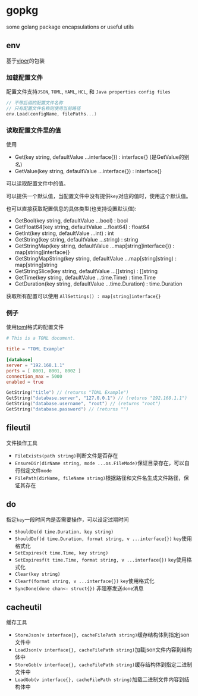 # gopkg
some golang package encapsulations or useful utils
## env
基于[viper](https://github.com/spf13/viper)的包装

### 加载配置文件
配置文件支持`JSON`, `TOML`, `YAML`, `HCL`, 和 `Java properties config files`
```go
// 不带后缀的配置文件名称
// 只有配置文件名称则使用当前路径
env.Load(configName, filePaths...)
```

### 读取配置文件里的值
使用
- Get(key string, defaultValue ...interface{}) : interface{} (是GetValue的别名)
- GetValue(key string, defaultValue ...interface{}) : interface{}

可以读取配置文件中的值。

可以提供一个默认值，当配置文件中没有提供`key`对应的值时，使用这个默认值。

也可以直接获取配置信息的具体类型(也支持设置默认值):
- GetBool(key string, defaultValue ...bool) : bool
- GetFloat64(key string, defaultValue ...float64) : float64
- GetInt(key string, defaultValue ...int) : int
- GetString(key string, defaultValue ...string) : string
- GetStringMap(key string, defaultValue ...map[string]interface{}) : map[string]interface{}
- GetStringMapString(key string, defaultValue ...map[string]string) : map[string]string
- GetStringSlice(key string, defaultValue ...[]string) : []string
- GetTime(key string, defaultValue ...time.Time) : time.Time
- GetDuration(key string, defaultValue ...time.Duration) : time.Duration

获取所有配置可以使用 `AllSettings() : map[string]interface{}`

### 例子
使用[toml](https://github.com/toml-lang/toml)格式的配置文件
```toml
# This is a TOML document.

title = "TOML Example"

[database]
server = "192.168.1.1"
ports = [ 8001, 8001, 8002 ]
connection_max = 5000
enabled = true
```

```go
GetString("title") // (returns "TOML Example")
GetString("database.server", "127.0.0.1") // (returns "192.168.1.1")
GetString("database.username", "root") // (returns "root")
GetString("database.password") // (returns "")
```

## fileutil
文件操作工具

- `FileExists(path string)`判断文件是否存在
- `EnsureDir(dirName string, mode ...os.FileMode)`保证目录存在，可以自行指定文件`mode`
- `FilePath(dirName, fileName string)`根据路径和文件名生成文件路径，保证其存在

## do
指定`key`一段时间内是否需要操作，可以设定过期时间

- `ShouldDo(d time.Duration, key string)`
- `ShouldDof(d time.Duration, format string, v ...interface{})` `key`使用格式化
- `SetExpires(t time.Time, key string)`
- `SetExpiresf(t time.Time, format string, v ...interface{})` `key`使用格式化
- `Clear(key string)`
- `Clearf(format string, v ...interface{})` `key`使用格式化
- `SyncDone(done chan<- struct{})` 非阻塞发送`done`消息

## cacheutil
缓存工具

- `StoreJson(v interface{}, cacheFilePath string)`缓存结构体到指定json文件中
- `LoadJson(v interface{}, cacheFilePath string)`加载json文件内容到结构体中
- `StoreGob(v interface{}, cacheFilePath string)`缓存结构体到指定二进制文件中
- `LoadGob(v interface{}, cacheFilePath string)`加载二进制文件内容到结构体中